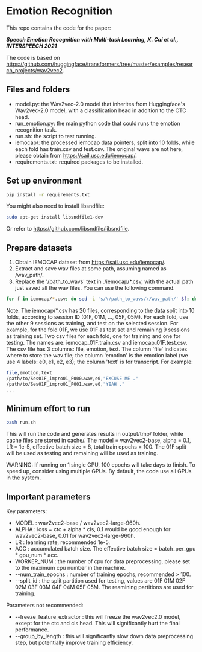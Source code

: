 # Emotion Recognition
This repo contains the code for the paper: 

***Speech Emotion Recognition with Multi-task Learning, X. Cai et al., INTERSPEECH 2021***

The code is based on https://github.com/huggingface/transformers/tree/master/examples/research_projects/wav2vec2.

## Files and folders
* model.py: the Wav2vec-2.0 model that inherites from Huggingface's Wav2vec-2.0 model, with a classification head in addition to the CTC head.
* run_emotion.py: the main python code that could runs the emotion recognition task.
* run.sh: the script to test running.
* iemocap/: the processed iemocap data pointers, split into 10 folds, while each fold has train.csv and test.csv. The original wavs are not here, please obtain from https://sail.usc.edu/iemocap/.
* requirements.txt: required packages to be installed.

## Set up environment
```bash
pip install -r requirements.txt
```

You might also need to install libsndfile:
```bash
sudo apt-get install libsndfile1-dev
```
Or refer to https://github.com/libsndfile/libsndfile.

## Prepare datasets
1. Obtain IEMOCAP dataset from https://sail.usc.edu/iemocap/.
2. Extract and save wav files at some path, assuming named as /wav_path/.
3. Replace the '/path_to_wavs' text in ./iemocap/\*.csv, with the actual path just saved all the wav files. You can use the following command.
```bash
for f in iemocap/*.csv; do sed -i 's/\/path_to_wavs/\/wav_path/' $f; done
```

Note: The iemocap/*.csv has 20 files, corresponding to the data split into 10 folds, according to session ID (01F, 01M, ..., 05F, 05M). For each fold, use the other 9 sessions as training, and test on the selected session. For example, for the fold 01F, we use 01F as test set and remaining 9 sessions as training set. Two csv files for each fold, one for training and one for testing. The names are: iemocap_01F.train.csv and iemocap_01F.test.csv. The csv file has 3 columns: file, emotion, text. The column 'file' indicates where to store the wav file; the column 'emotion' is the emotion label (we use 4 labels: e0, e1, e2, e3); the column 'text' is for transcript. For example:
```bash
file,emotion,text
/path/to/Ses01F_impro01_F000.wav,e0,"EXCUSE ME ."
/path/to/Ses01F_impro01_F001.wav,e0,"YEAH ."
...
```

## Minimum effort to run
```bash
bash run.sh
```
This will run the code and generates results in output/tmp/ folder, while cache files are stored in cache/.
The model = wav2vec2-base, alpha = 0.1, LR = 1e-5, effective batch size = 8, total train epochs = 100.
The 01F split will be used as testing and remaining will be used as training.

WARNING: If running on 1 single GPU, 100 epochs will take days to finish. To speed up, consider using multiple GPUs. By default, the code use all GPUs in the system.

## Important parameters
Key parameters:
* MODEL : wav2vec2-base / wav2vec2-large-960h.
* ALPHA : loss = ctc + alpha * cls, 0.1 would be good enough for wav2vec2-base, 0.01 for wav2vec2-large-960h.
* LR : learning rate, recommended 1e-5.
* ACC : accumulated batch size. The effective batch size = batch_per_gpu * gpu_num * acc.
* WORKER_NUM : the number of cpu for data preprocessing, please set to the maximum cpu number in the machine.
* --num_train_epochs : number of training epochs, recommended > 100.
* --split_id : the split partition used for testing, values are 01F 01M 02F 02M 03F 03M 04F 04M 05F 05M. The reamining partitions are used for training.

Parameters not recommended:
* --freeze_feature_extractor : this will freeze the wav2vec2.0 model, except for the ctc and cls head. This will significantly hurt the final performance.
* --group_by_length : this will significantly slow down data preprocessing step, but potentially improve training efficiency.


